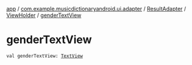 [app](../../../index.md) / [com.example.musicdictionaryandroid.ui.adapter](../../index.md) / [ResultAdapter](../index.md) / [ViewHolder](index.md) / [genderTextView](./gender-text-view.md)

# genderTextView

`val genderTextView: `[`TextView`](https://developer.android.com/reference/android/widget/TextView.html)